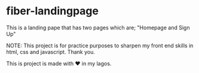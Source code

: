 # fiber-landingpage
This is a landing pape that has two pages which are; "Homepage and Sign Up"

NOTE: This project is for practice purposes to sharpen my front end skills in html, css and javascript. Thank you.

This is project is made with ♥️ in my lagos.
